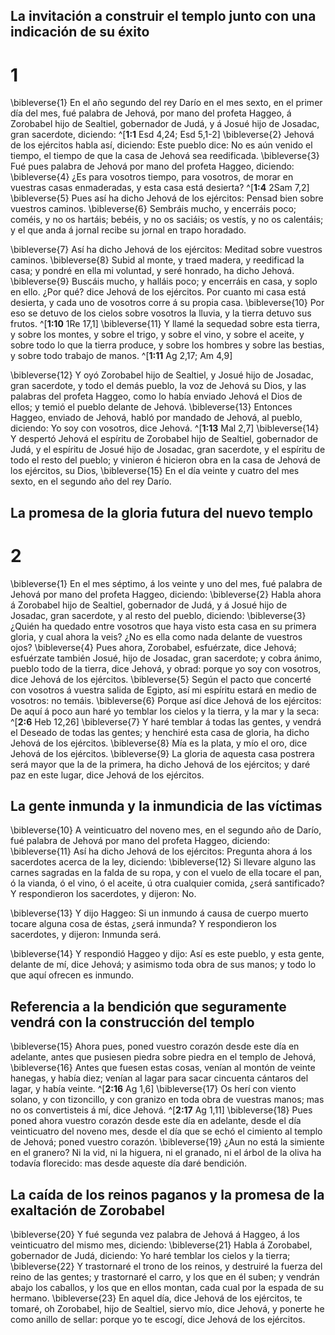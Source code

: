 ## La invitación a construir el templo junto con una indicación de su éxito
# 1 
\bibleverse{1} En el año segundo del rey Darío en el mes sexto, en el primer día del mes, fué palabra de Jehová, por mano del profeta Haggeo, á Zorobabel hijo de Sealtiel, gobernador de Judá, y á Josué hijo de Josadac, gran sacerdote, diciendo: ^[**1:1** Esd 4,24; Esd 5,1-2] \bibleverse{2} Jehová de los ejércitos habla así, diciendo: Este pueblo dice: No es aún venido el tiempo, el tiempo de que la casa de Jehová sea reedificada. \bibleverse{3} Fué pues palabra de Jehová por mano del profeta Haggeo, diciendo: \bibleverse{4} ¿Es para vosotros tiempo, para vosotros, de morar en vuestras casas enmaderadas, y esta casa está desierta? ^[**1:4** 2Sam 7,2] \bibleverse{5} Pues así ha dicho Jehová de los ejércitos: Pensad bien sobre vuestros caminos. \bibleverse{6} Sembráis mucho, y encerráis poco; coméis, y no os hartáis; bebéis, y no os saciáis; os vestís, y no os calentáis; y el que anda á jornal recibe su jornal en trapo horadado. 
 

\bibleverse{7} Así ha dicho Jehová de los ejércitos: Meditad sobre vuestros caminos. \bibleverse{8} Subid al monte, y traed madera, y reedificad la casa; y pondré en ella mi voluntad, y seré honrado, ha dicho Jehová. \bibleverse{9} Buscáis mucho, y halláis poco; y encerráis en casa, y soplo en ello. ¿Por qué? dice Jehová de los ejércitos. Por cuanto mi casa está desierta, y cada uno de vosotros corre á su propia casa. \bibleverse{10} Por eso se detuvo de los cielos sobre vosotros la lluvia, y la tierra detuvo sus frutos. ^[**1:10** 1Re 17,1] \bibleverse{11} Y llamé la sequedad sobre esta tierra, y sobre los montes, y sobre el trigo, y sobre el vino, y sobre el aceite, y sobre todo lo que la tierra produce, y sobre los hombres y sobre las bestias, y sobre todo trabajo de manos. ^[**1:11** Ag 2,17; Am 4,9] 
 

\bibleverse{12} Y oyó Zorobabel hijo de Sealtiel, y Josué hijo de Josadac, gran sacerdote, y todo el demás pueblo, la voz de Jehová su Dios, y las palabras del profeta Haggeo, como lo había enviado Jehová el Dios de ellos; y temió el pueblo delante de Jehová. \bibleverse{13} Entonces Haggeo, enviado de Jehová, habló por mandado de Jehová, al pueblo, diciendo: Yo soy con vosotros, dice Jehová. ^[**1:13** Mal 2,7] \bibleverse{14} Y despertó Jehová el espíritu de Zorobabel hijo de Sealtiel, gobernador de Judá, y el espíritu de Josué hijo de Josadac, gran sacerdote, y el espíritu de todo el resto del pueblo; y vinieron é hicieron obra en la casa de Jehová de los ejércitos, su Dios, \bibleverse{15} En el día veinte y cuatro del mes sexto, en el segundo año del rey Darío.
 

## La promesa de la gloria futura del nuevo templo
# 2 
\bibleverse{1} En el mes séptimo, á los veinte y uno del mes, fué palabra de Jehová por mano del profeta Haggeo, diciendo: \bibleverse{2} Habla ahora á Zorobabel hijo de Sealtiel, gobernador de Judá, y á Josué hijo de Josadac, gran sacerdote, y al resto del pueblo, diciendo: \bibleverse{3} ¿Quién ha quedado entre vosotros que haya visto esta casa en su primera gloria, y cual ahora la veis? ¿No es ella como nada delante de vuestros ojos? \bibleverse{4} Pues ahora, Zorobabel, esfuérzate, dice Jehová; esfuérzate también Josué, hijo de Josadac, gran sacerdote; y cobra ánimo, pueblo todo de la tierra, dice Jehová, y obrad: porque yo soy con vosotros, dice Jehová de los ejércitos. \bibleverse{5} Según el pacto que concerté con vosotros á vuestra salida de Egipto, así mi espíritu estará en medio de vosotros: no temáis. \bibleverse{6} Porque así dice Jehová de los ejércitos: De aquí á poco aun haré yo temblar los cielos y la tierra, y la mar y la seca: ^[**2:6** Heb 12,26] \bibleverse{7} Y haré temblar á todas las gentes, y vendrá el Deseado de todas las gentes; y henchiré esta casa de gloria, ha dicho Jehová de los ejércitos. \bibleverse{8} Mía es la plata, y mío el oro, dice Jehová de los ejércitos. \bibleverse{9} La gloria de aquesta casa postrera será mayor que la de la primera, ha dicho Jehová de los ejércitos; y daré paz en este lugar, dice Jehová de los ejércitos. 


## La gente inmunda y la inmundicia de las víctimas
\bibleverse{10} A veinticuatro del noveno mes, en el segundo año de Darío, fué palabra de Jehová por mano del profeta Haggeo, diciendo: \bibleverse{11} Así ha dicho Jehová de los ejércitos: Pregunta ahora á los sacerdotes acerca de la ley, diciendo: \bibleverse{12} Si llevare alguno las carnes sagradas en la falda de su ropa, y con el vuelo de ella tocare el pan, ó la vianda, ó el vino, ó el aceite, ú otra cualquier comida, ¿será santificado? Y respondieron los sacerdotes, y dijeron: No. 

\bibleverse{13} Y dijo Haggeo: Si un inmundo á causa de cuerpo muerto tocare alguna cosa de éstas, ¿será inmunda? Y respondieron los sacerdotes, y dijeron: Inmunda será. 

\bibleverse{14} Y respondió Haggeo y dijo: Así es este pueblo, y esta gente, delante de mí, dice Jehová; y asimismo toda obra de sus manos; y todo lo que aquí ofrecen es inmundo. 

## Referencia a la bendición que seguramente vendrá con la construcción del templo
\bibleverse{15} Ahora pues, poned vuestro corazón desde este día en adelante, antes que pusiesen piedra sobre piedra en el templo de Jehová, \bibleverse{16} Antes que fuesen estas cosas, venían al montón de veinte hanegas, y había diez; venían al lagar para sacar cincuenta cántaros del lagar, y había veinte. ^[**2:16** Ag 1,6] \bibleverse{17} Os herí con viento solano, y con tizoncillo, y con granizo en toda obra de vuestras manos; mas no os convertisteis á mí, dice Jehová. ^[**2:17** Ag 1,11] \bibleverse{18} Pues poned ahora vuestro corazón desde este día en adelante, desde el día veinticuatro del noveno mes, desde el día que se echó el cimiento al templo de Jehová; poned vuestro corazón. \bibleverse{19} ¿Aun no está la simiente en el granero? Ni la vid, ni la higuera, ni el granado, ni el árbol de la oliva ha todavía florecido: mas desde aqueste día daré bendición. 
 

## La caída de los reinos paganos y la promesa de la exaltación de Zorobabel
\bibleverse{20} Y fué segunda vez palabra de Jehová á Haggeo, á los veinticuatro del mismo mes, diciendo: \bibleverse{21} Habla á Zorobabel, gobernador de Judá, diciendo: Yo haré temblar los cielos y la tierra; \bibleverse{22} Y trastornaré el trono de los reinos, y destruiré la fuerza del reino de las gentes; y trastornaré el carro, y los que en él suben; y vendrán abajo los caballos, y los que en ellos montan, cada cual por la espada de su hermano. \bibleverse{23} En aquel día, dice Jehová de los ejércitos, te tomaré, oh Zorobabel, hijo de Sealtiel, siervo mío, dice Jehová, y ponerte he como anillo de sellar: porque yo te escogí, dice Jehová de los ejércitos. 